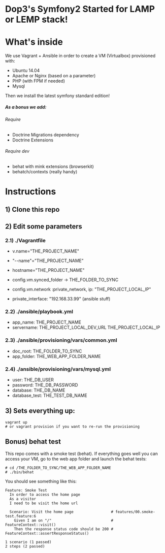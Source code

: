 Dop3's Symfony2 Started for LAMP or LEMP stack!
========================

# What's inside
 
We use Vagrant + Ansible in order to create a VM (Virtualbox) provisioned with:
 
 * Ubuntu 14.04
 * Apache or Nginx (based on a parameter)
 * PHP (with FPM if needed)
 * Mysql
 
Then we install the latest symfony standard edition!

##### As a bonus we add:
 
###### Require
 
 * Doctrine Migrations dependency
 * Doctrine Extensions

###### Require dev
 
 * behat with mink extensions (browserkit)
 * behatch/contexts (really handy)
 

# Instructions 

## 1) Clone this repo

## 2) Edit some parameters

### 2.1) ./Vagrantfile
 * v.name="THE_PROJECT_NAME"
 * "--name"="THE_PROJECT_NAME"
 * hostname="THE_PROJECT_NAME"
 * config.vm.synced_folder -> THE_FOLDER_TO_SYNC
 
 * config.vm.network :private_network, ip: "THE_PROJECT_LOCAL_IP"
 * private_interface: "192.168.33.99" (ansible stuff)

### 2.2) ./ansible/playbook.yml
 * app_name: THE_PROJECT_NAME
 * servername: THE_PROJECT_LOCAL_DEV_URL THE_PROJECT_LOCAL_IP

### 2.3) ./ansible/provisioning/vars/common.yml
 * doc_root: THE_FOLDER_TO_SYNC
 * app_folder: THE_WEB_APP_FOLDER_NAME
 
### 2.4) ./ansible/provisioning/vars/mysql.yml
 * user: THE_DB_USER
 * password: THE_DB_PASSWORD
 * database: THE_DB_NAME
 * database_test: THE_TEST_DB_NAME
 
## 3) Sets everything up:

    vagrant up 
    # or vagrant provision if you want to re-run the provisioning
    
## Bonus) behat test

This repo comes with a smoke test (behat). If everything goes well you can
 access your VM, go to the web app folder and launch the behat tests:
 
    # cd /THE_FOLDER_TO_SYNC/THE_WEB_APP_FOLDER_NAME
    # ./bin/behat
 
You should see something like this:

    Feature: Smoke Test
      In order to access the home page
      As a visitor
      I need to be visit the home url
    
      Scenario: Visit the home page                 # features/00.smoke-test.feature:6
        Given I am on "/"                           # FeatureContext::visit()
        Then the response status code should be 200 # FeatureContext::assertResponseStatus()
    
    1 scenario (1 passed)
    2 steps (2 passed)
